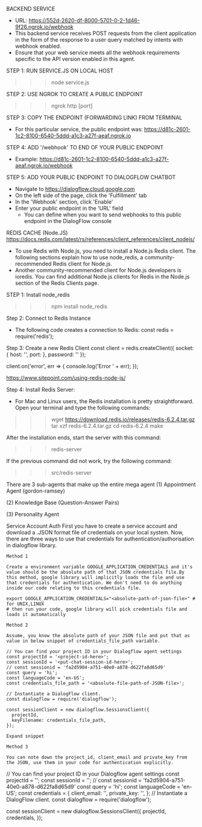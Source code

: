 BACKEND SERVICE 
- URL: https://552d-2620-df-8000-5701-0-2-1d46-9f26.ngrok.io/webhook
- This backend service receives POST requests from the client application in the form of the response to a user query matched by intents with webhook enabled. 
- Ensure that your web service meets all the webhook requirements specific to the API version enabled in this agent. 

STEP 1: RUN SERVICE.JS ON LOCAL HOST
>>> node service.js

STEP 2: USE NGROK TO CREATE A PUBLIC ENDPOINT
>>> ngrok http [port]

STEP 3: COPY THE ENDPOINT (FORWARDING LINK) FROM TERMINAL 
- For this particular service, the public endpoint was: https://d81c-2601-1c2-8100-6540-5ddd-a1c3-a27f-aeaf.ngrok.io

STEP 4: ADD '/webhook' TO END OF YOUR PUBLIC ENDPOINT
- Example: https://d81c-2601-1c2-8100-6540-5ddd-a1c3-a27f-aeaf.ngrok.io/webhook

STEP 5: ADD YOUR PUBLIC ENDPOINT TO DIALOGFLOW CHATBOT
- Navigate to https://dialogflow.cloud.google.com
- On the left side of the page, click the 'Fulfillment' tab
- In the 'Webhook' section, click 'Enable'
- Enter your public endpoint in the 'URL' field
  - You can define when you want to send webhooks to this public endpoint in the DialogFlow console

REDIS CACHE (Node.JS)
https://docs.redis.com/latest/rs/references/client_references/client_nodejs/
- To use Redis with Node.js, you need to install a Node.js Redis client. The following sections explain how to use node_redis, a community-recommended Redis client for Node.js.
- Another community-recommended client for Node.js developers is ioredis. You can find additional Node.js clients for Redis in the Node.js section of the Redis Clients page.

STEP 1: Install node_redis 
>>> npm install node_redis

Step 2: Connect to Redis Instance
- The following code creates a connection to Redis:
const redis = require('redis');

Step 3: Create a new Redis Client
const client = redis.createClient({
    socket: {
        host: '<hostname>',
        port: <port>
    },
    password: '<password>'
});

client.on('error', err => {
    console.log('Error ' + err);
});

https://www.sitepoint.com/using-redis-node-js/

Step 4: Install Redis Server:
- For Mac and Linux users, the Redis installation is pretty straightforward. Open your terminal and type the following commands:
>>> wget https://download.redis.io/releases/redis-6.2.4.tar.gz
>>> tar xzf redis-6.2.4.tar.gz
>>> cd redis-6.2.4
>>> make

After the installation ends, start the server with this command:
>>> redis-server

If the previous command did not work, try the following command:
>>> src/redis-server 


There are 3 sub-agents that make up the entire mega agent
(1) Appointment Agent (gordon-ramsey)

(2) Knowledge Base (Question-Answer Pairs)

(3) Personality Agent

Service Account Auth
First you have to create a service account and download a .JSON format file of credentials on your local system. Now, there are three ways to use that credentials for authentication/authorisation in dialogflow library.

    Method 1

    Create a environment variable GOOGLE_APPLICATION_CREDENTIALS and it's value should be the absolute path of that JSON credentials file.By this method, google library will implicitly loads the file and use that credentials for authentication. We don't need to do anything inside our code relating to this credentials file.

    export GOOGLE_APPLICATION_CREDENTIALS="<absolute-path-of-json-file>" # for UNIX,LINUX
    # then run your code, google library will pick credentials file and loads it automatically

    Method 2

    Assume, you know the absolute path of your JSON file and put that as value in below snippet of credentials_file_path variable.

    // You can find your project ID in your Dialogflow agent settings
    const projectId = '<project-id-here>';
    const sessionId = '<put-chat-session-id-here>'; 
    // const sessionid = 'fa2d5904-a751-40e0-a878-d622fa8d65d9'
    const query = 'hi';
    const languageCode = 'en-US';
    const credentials_file_path = '<absolute-file-path-of-JSON-file>';

    // Instantiate a DialogFlow client.
    const dialogflow = require('dialogflow');

    const sessionClient = new dialogflow.SessionsClient({
      projectId,
      keyFilename: credentials_file_path,
    });

    Expand snippet

    Method 3

    You can note down the project_id, client_email and private_key from the JSON, use them in your code for authentication explicitly.

// You can find your project ID in your Dialogflow agent settings
const projectId = '<project-id-here>';
const sessionId = '<put-chat-session-id-here>';
// const sessionid = 'fa2d5904-a751-40e0-a878-d622fa8d65d9'
const query = 'hi';
const languageCode = 'en-US';
const credentials = {
  client_email: '<client-email-here>',
  private_key:
    '<private-key-here>',
};
// Instantiate a DialogFlow client.
const dialogflow = require('dialogflow');

const sessionClient = new dialogflow.SessionsClient({
  projectId,
  credentials,
});

